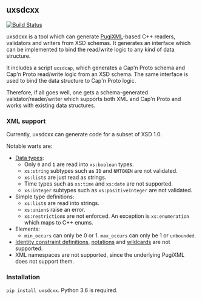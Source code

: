 ## uxsdcxx

[![Build Status](https://travis-ci.com/SymbiFlow/uxsdcxx.svg?branch=ci-and-cleanup)](https://travis-ci.com/SymbiFlow/uxsdcxx)

uxsdcxx is a tool which can generate [PugiXML](https://github.com/zeux/pugixml)-based C++ readers, validators and writers from XSD schemas. It generates an interface which can be implemented to bind the read/write logic to any kind of data structure.

It includes a script `uxsdcap`, which generates a Cap'n Proto schema and Cap'n Proto read/write logic from an XSD schema. The same interface is used to bind the data structure to Cap'n Proto logic.

Therefore, if all goes well, one gets a schema-generated validator/reader/writer which supports both XML and Cap'n Proto and works with existing data structures.

### XML support

Currently, uxsdcxx can generate code for a subset of XSD 1.0.

Notable warts are:

- [Data types](https://www.w3.org/TR/xmlschema-2/#built-in-datatypes):
	- Only `0` and `1` are read into `xs:boolean` types.
	- `xs:string` subtypes such as `ID` and `NMTOKEN` are not validated.
	- `xs:list`s are just read as strings.
	- Time types such as `xs:time` and `xs:date` are not supported.
	- `xs:integer` subtypes such as `xs:positiveInteger` are not validated.
- Simple type definitions:
	- `xs:list`s are read into strings.
	- `xs:union`s raise an error.
	- `xs:restriction`s are not enforced. An exception is `xs:enumeration` which maps to C++ enums.
- Elements:
	- `min_occurs` can only be 0 or 1. `max_occurs` can only be 1 or `unbounded`.
- [Identity constraint definitions](https://www.w3.org/TR/xmlschema-1/#cIdentity-constraint_Definitions), [notations](https://www.w3.org/TR/xmlschema-1/#cNotation_Declarations) and [wildcards](https://www.w3.org/TR/xmlschema-1/#Wildcards) are not supported.
- XML namespaces are not supported, since the underlying PugiXML does not support them.

### Installation

`pip install uxsdcxx`. Python 3.6 is required.
